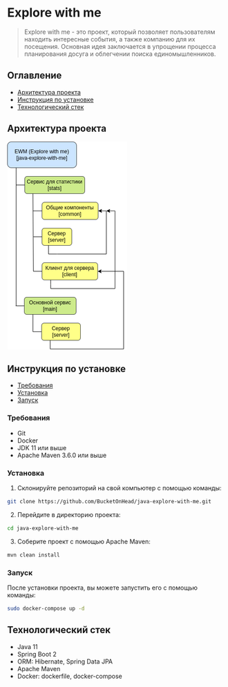 # Explore with me

> Explore with me - это проект, который позволяет пользователям 
> находить интересные события, а также компанию для их посещения.
> Основная идея заключается в упрощении процесса планирования досуга 
> и облегчении поиска единомышленников.

## Оглавление

- [Архитектура проекта](#архитектура-проекта)
- [Инструкция по установке](#инструкция-по-установке)
- [Технологический стек](#технологический-стек)

## Архитектура проекта
![project architecture](./.readme/project_architecture.png)

## Инструкция по установке

- [Требования](#требования)
- [Установка](#установка)
- [Запуск](#запуск)

### Требования

- Git
- Docker
- JDK 11 или выше
- Apache Maven 3.6.0 или выше

### Установка

1. Склонируйте репозиторий на свой компьютер с помощью команды:
```bash
git clone https://github.com/BucketOnHead/java-explore-with-me.git
```

2. Перейдите в директорию проекта:
```bash
cd java-explore-with-me
```

3. Соберите проект с помощью Apache Maven:
```bash
mvn clean install
```

### Запуск
После установки проекта, вы можете запустить его с помощью команды:
```bash
sudo docker-compose up -d
```

## Технологический стек

- Java 11
- Spring Boot 2
- ORM: Hibernate, Spring Data JPA
- Apache Maven
- Docker: dockerfile, docker-compose
